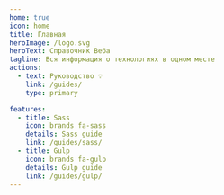 ```yaml
---
home: true
icon: home
title: Главная
heroImage: /logo.svg
heroText: Справочник Веба
tagline: Вся информация о технологиях в одном месте
actions:
  - text: Руководство 💡
    link: /guides/
    type: primary

features:
  - title: Sass
    icon: brands fa-sass
    details: Sass guide
    link: /guides/sass/
  - title: Gulp
    icon: brands fa-gulp
    details: Gulp guide
    link: /guides/gulp/
---
```

